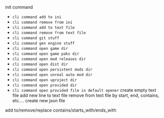 init command














* `cli command add to ini`
* `cli command remove from ini`
* `cli command add to text file`
* `cli command remove from text file`
* `cli command git stuff`
* `cli command gen engine stuff`
* `cli command open game dir`
* `cli command open game paks dir`
* `cli command open mod releases dir`
* `cli command open dist dir`
* `cli command open persistent mods dir`
* `cli command open unreal auto mod dir`
* `cli command open uproject dir`
* `cli command open provided dir`
* `cli command open provided file in default opener`
create empty text file
add new line to text file
remove from text file by start, end, contains, etc....
create new json file

add to/remove/replace  contains/starts_with/ends_with
